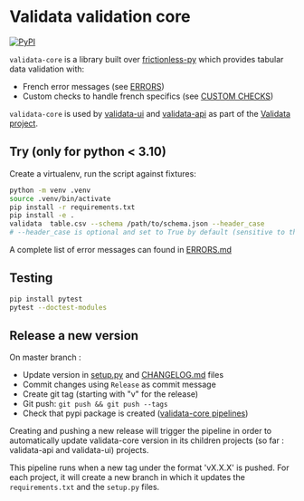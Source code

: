 # Validata validation core

[![PyPI](https://img.shields.io/pypi/v/validata-core.svg)](https://pypi.python.org/pypi/validata-core)

`validata-core` is a library built over [frictionless-py](https://github.com/frictionlessdata/frictionless-py) which provides tabular data validation with:

- French error messages (see [ERRORS](ERRORS.md))
- Custom checks to handle french specifics (see [CUSTOM CHECKS](validata_core/custom_checks/README.md))

`validata-core` is used by [validata-ui](https://git.opendatafrance.net/validata/validata-ui/) and [validata-api](https://git.opendatafrance.net/validata/validata-api/) as part of the [Validata project](https://validata.fr).

## Try (only for python < 3.10)

Create a virtualenv, run the script against fixtures:

```bash
python -m venv .venv
source .venv/bin/activate
pip install -r requirements.txt
pip install -e .
validata  table.csv --schema /path/to/schema.json --header_case   
# --header_case is optional and set to True by default (sensitive to the case by default)
```

A complete list of error messages can found in [ERRORS.md](ERRORS.md)

## Testing

```bash
pip install pytest
pytest --doctest-modules
```

## Release a new version

On master branch :
- Update version in [setup.py](setup.py) and [CHANGELOG.md](CHANGELOG.md) files
- Commit changes using `Release` as commit message
- Create git tag (starting with "v" for the release)
- Git push: `git push && git push --tags`
- Check that pypi package is created ([validata-core pipelines](https://git.opendatafrance.net/validata/validata-core/-/pipelines))


Creating and pushing a new release will trigger the pipeline in order to automatically update validata-core version in its children projects (so far : validata-api and validata-ui) projects.

This pipeline runs when a new tag under the format 'vX.X.X' is pushed. For each project, it will create a new branch in which it updates the `requirements.txt` and the `setup.py` files.

